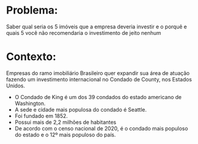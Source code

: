 # Problema:
Saber qual seria os 5 imóveis que a empresa deveria investir e o porquê e quais 5 você não recomendaria o investimento de jeito nenhum

# Contexto:
Empresas do ramo imobiliário Brasileiro quer expandir sua área de atuação fazendo um investimento internacional no Condado de County, nos Estados Unidos.
* O Condado de King é um dos 39 condados do estado americano de Washington. 
* A sede e cidade mais populosa do condado é Seattle.
* Foi fundado em 1852.
* Possui mais de 2,2 milhões de habitantes
* De acordo com o censo nacional de 2020, é o condado mais populoso do estado e o 12º mais populoso do país.
